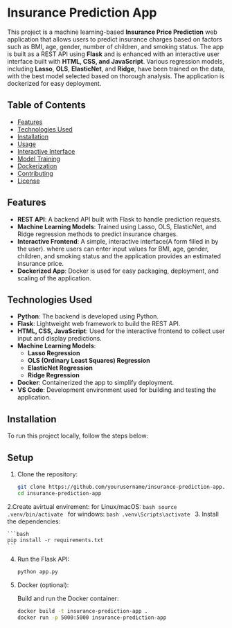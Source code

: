 # Insurance Prediction App

This project is a machine learning-based **Insurance Price Prediction** web application that allows users to predict insurance charges based on factors such as BMI, age, gender, number of children, and smoking status. The app is built as a REST API using **Flask** and is enhanced with an interactive user interface built with **HTML, CSS, and JavaScript**. Various regression models, including **Lasso**, **OLS**, **ElasticNet**, and **Ridge**, have been trained on the data, with the best model selected based on thorough analysis. The application is dockerized for easy deployment.

## Table of Contents
- [Features](#features)
- [Technologies Used](#technologies-used)
- [Installation](#installation)
- [Usage](#usage)
- [Interactive Interface](#interactive-interface)
- [Model Training](#model-training)
- [Dockerization](#dockerization)
- [Contributing](#contributing)
- [License](#license)


## Features

- **REST API**: A backend API built with Flask to handle prediction requests.
- **Machine Learning Models**: Trained using Lasso, OLS, ElasticNet, and Ridge regression methods to predict insurance charges.
- **Interactive Frontend**: A simple, interactive interface(A form filled in by the user). where users can enter input values for BMI, age, gender, children, and 
    smoking status and the application provides an estimated insurance price.
- **Dockerized App**: Docker is used for easy packaging, deployment, and scaling of the application.

## Technologies Used

- **Python**: The backend is developed using Python.
- **Flask**: Lightweight web framework to build the REST API.
- **HTML, CSS, JavaScript**: Used for the interactive frontend to collect user input and display predictions.
- **Machine Learning Models**: 
  - **Lasso Regression**
  - **OLS (Ordinary Least Squares) Regression**
  - **ElasticNet Regression**
  - **Ridge Regression**
- **Docker**: Containerized the app to simplify deployment.
- **VS Code**: Development environment used for building and testing the application.

## Installation

To run this project locally, follow the steps below:

## Setup

1. Clone the repository:

    ```bash
    git clone https://github.com/yourusername/insurance-prediction-app.git
    cd insurance-prediction-app
    ```
2.Create avirtual envirement: 
   for Linux/macOS:
     ```bash
      source .venv/bin/activate
       ```
   for windows:
    ```bash
    .venv\Scripts\activate
    ```
3. Install the dependencies:

    ```bash
    pip install -r requirements.txt
    ```

4. Run the Flask API:

    ```bash
    python app.py
    ```

5. Docker (optional):

    Build and run the Docker container:

    ```bash
    docker build -t insurance-prediction-app .
    docker run -p 5000:5000 insurance-prediction-app
    ```
